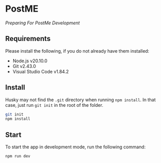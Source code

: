 # PostME

_Preparing For PostMe Development_

## Requirements

Please install the following, if you do not already have them installed:

- Node.js v20.10.0
- Git v2.43.0
- Visual Studio Code v1.84.2

## Install

Husky may not find the `.git` directory when running `npm install`. In that case, just run `git init` in the root of the folder.

```bash
git init
npm install
```

## Start

To start the app in development mode, run the following command:

```bash
npm run dev
```
